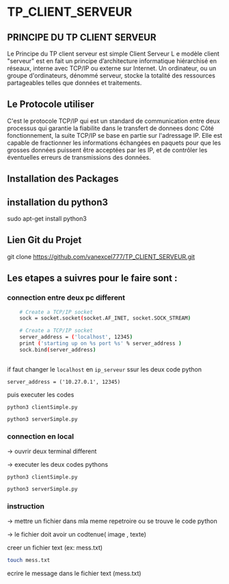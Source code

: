 # TP_CLIENT_SERVEUR

## PRINCIPE DU TP CLIENT SERVEUR 

Le Principe du TP client serveur est simple Client Serveur L e modèle client "serveur" est en fait un principe d’architecture informatique hiérarchisé en réseaux, interne avec TCP/IP ou externe sur Internet. Un ordinateur, ou un groupe d'ordinateurs, dénommé serveur, stocke la totalité des ressources partageables telles que données et traitements.

## Le Protocole utiliser 

C'est le protocole TCP/IP qui est un standard de communication entre deux processus qui garantie la fiabilite dans le transfert de donnees donc  Côté fonctionnement, la suite TCP/IP se base en partie sur l'adressage IP. Elle est capable de fractionner les informations échangées en paquets pour que les grosses données puissent être acceptées par les IP, et de contrôler les éventuelles erreurs de transmissions des données.

## Installation des Packages 

## installation du python3
sudo apt-get install python3

## Lien Git du Projet 
git clone https://github.com/vanexcel777/TP_CLIENT_SERVEUR.git

## Les etapes a suivres pour le faire sont :
### connection entre deux pc different 

```sh
	# Create a TCP/IP socket
	sock = socket.socket(socket.AF_INET, socket.SOCK_STREAM)

	# Create a TCP/IP socket
	server_address = ('localhost', 12345)
	print ('starting up on %s port %s' % server_address )
	sock.bind(server_address)
	
```

if faut changer le ``` localhost ``` en ``` ip_serveur ``` ssur les deux code python
```
server_address = ('10.27.0.1', 12345)

```
puis executer les codes

```client
python3 clientSimple.py
```

```server
python3 serverSimple.py
```


### connection en local

-> ouvrir deux terminal different 

-> executer les deux  codes pythons

```client
python3 clientSimple.py
```

```server
python3 serverSimple.py
```


### instruction

-> mettre un fichier dans mla meme repetroire  ou se trouve le code python

-> le fichier doit  avoir un codtenue( image , texte)


creer un fichier text (ex: mess.txt)
```sh
touch mess.txt
```
ecrire le message dans le fichier text (mess.txt)





